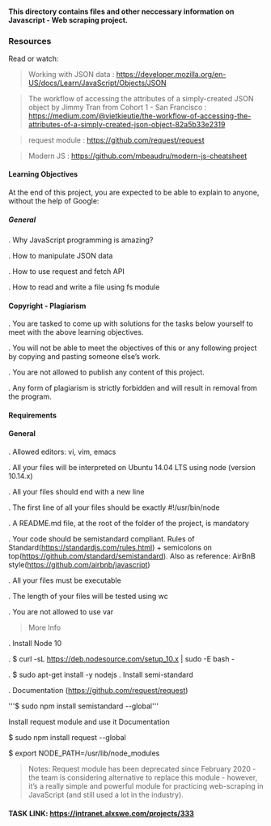 #### This directory contains files and other neccessary information on Javascript - Web scraping project.

### Resources
Read or watch:

>  Working with JSON data  : https://developer.mozilla.org/en-US/docs/Learn/JavaScript/Objects/JSON

>  The workflow of accessing the attributes of a simply-created JSON object by Jimmy Tran from Cohort 1 - San Francisco : https://medium.com/@vietkieutie/the-workflow-of-accessing-the-attributes-of-a-simply-created-json-object-82a5b33e2319

> request module : https://github.com/request/request

> Modern JS : https://github.com/mbeaudru/modern-js-cheatsheet

#### Learning Objectives
At the end of this project, you are expected to be able to explain to anyone, without the help of Google:

##### General

. Why JavaScript programming is amazing?

. How to manipulate JSON data

. How to use request and fetch API

. How to read and write a file using fs module

#### Copyright - Plagiarism
. You are tasked to come up with solutions for the tasks below yourself to meet with the above learning objectives.

. You will not be able to meet the objectives of this or any following project by copying and pasting someone else’s work.

. You are not allowed to publish any content of this project.

. Any form of plagiarism is strictly forbidden and will result in removal from the program.

#### Requirements

#### General
. Allowed editors: vi, vim, emacs

. All your files will be interpreted on Ubuntu 14.04 LTS using node (version 10.14.x)

. All your files should end with a new line

. The first line of all your files should be exactly #!/usr/bin/node

. A README.md file, at the root of the folder of the project, is mandatory

. Your code should be semistandard compliant. Rules of Standard(https://standardjs.com/rules.html) + semicolons on top(https://github.com/standard/semistandard). Also as reference: AirBnB style(https://github.com/airbnb/javascript)

. All your files must be executable

. The length of your files will be tested using wc

. You are not allowed to use var

> More Info

. Install Node 10

. $ curl -sL https://deb.nodesource.com/setup_10.x | sudo -E bash -

. $ sudo apt-get install -y nodejs
. Install semi-standard

. Documentation (https://github.com/request/request)

'''$ sudo npm install semistandard --global'''

Install request module and use it
Documentation

$ sudo npm install request --global

$ export NODE_PATH=/usr/lib/node_modules

> Notes: Request module has been deprecated since February 2020 - the team is considering alternative to replace this module - however, it’s a really simple and powerful module for practicing web-scraping in JavaScript (and still used a lot in the industry).


#### TASK LINK: https://intranet.alxswe.com/projects/333
